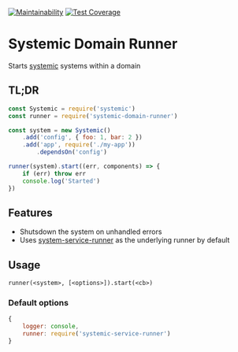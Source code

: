 [![Maintainability](https://api.codeclimate.com/v1/badges/293e99309826741b92d4/maintainability)](https://codeclimate.com/github/onebeyond/systemic-domain-runner/maintainability)
[![Test Coverage](https://api.codeclimate.com/v1/badges/293e99309826741b92d4/test_coverage)](https://codeclimate.com/github/onebeyond/systemic-domain-runner/test_coverage)

# Systemic Domain Runner
Starts [systemic](https://github.com/guidesmiths/systemic) systems within a domain

## TL;DR
```js
const Systemic = require('systemic')
const runner = require('systemic-domain-runner')

const system = new Systemic()
    .add('config', { foo: 1, bar: 2 })
    .add('app', require('./my-app'))
        .dependsOn('config')

runner(system).start((err, components) => {
    if (err) throw err
    console.log('Started')
})
```
## Features
* Shutsdown the system on unhandled errors
* Uses [system-service-runner](https://github.com/guidesmiths/systemic-service-runner) as the underlying runner by default

## Usage
```
runner(<system>, [<options>]).start(<cb>)
```

### Default options
```js
{
    logger: console,
    runner: require('systemic-service-runner')
}
```

